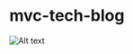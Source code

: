 # mvc-tech-blog

![Alt text](../../../NU-VIRT-FSF-FT-05-2023-U-LOLC/14-MVC/02-Challenge/Assets/14-mvc-homework-demo-01.gif)